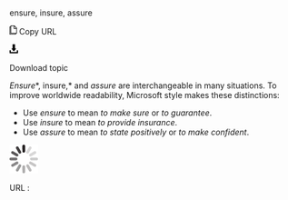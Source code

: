 # 

ensure, insure, assure

![Copy URL](media/ensure-insure-assure/Copy.png)
Copy URL

![Download](media/ensure-insure-assure/Download.png)

Download topic

*Ensure**, insure,* and *assure* are interchangeable in many situations. To improve worldwide readability, Microsoft style makes these distinctions:

  - Use *ensure* to mean *to make sure* or *to guarantee*. 
  - Use *insure* to mean *to provide insurance*. 
  - Use *assure* to mean *to state positively* or *to make confident*. 

![In progress](media/ensure-insure-assure/activity-large.gif)

URL :
